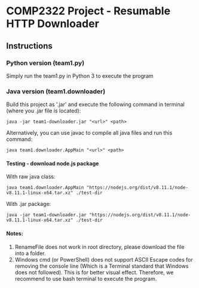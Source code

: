 # COMP2322 Project - Resumable HTTP Downloader

## Instructions

### Python version (team1.py)

Simply run the team1.py in Python 3 to execute the program

### Java version (team1.downloader)

Build this project as '.jar' and execute the following command in terminal (where you .jar file is located):
```
java -jar team1-downloader.jar "<url>" <path>
```

Alternatively, you can use javac to compile all java files and run this command:
```
java team1.downloader.AppMain "<url>" <path>
```

#### Testing - download node.js package

With raw java class:
```
java team1.downloader.AppMain "https://nodejs.org/dist/v8.11.1/node-v8.11.1-linux-x64.tar.xz" ./test-dir
```

With .jar package:
```
java -jar team1-downloader.jar "https://nodejs.org/dist/v8.11.1/node-v8.11.1-linux-x64.tar.xz" ./test-dir
```

#### Notes:

1. RenameFile does not work in root directory, please download the file into a folder.
2. Windows cmd (or PowerShell) does not support ASCII Escape codes for removing the console line (Which is a Terminal standard that Windows does not followed). This is for better visual effect. Therefore, we recommend to use bash terminal to execute the program.


